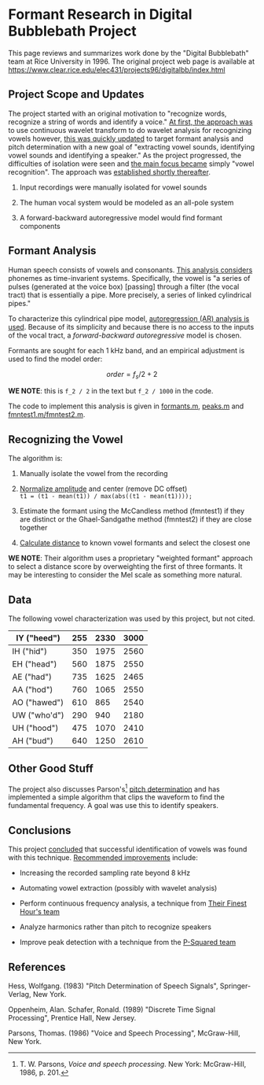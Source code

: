Formant Research in Digital Bubblebath Project
==============================================

This page reviews and summarizes work done by the "Digital Bubblebath" team at
Rice University in 1996. The original project web page is available at
https://www.clear.rice.edu/elec431/projects96/digitalbb/index.html

Project Scope and Updates
-------------------------

The project started with an original motivation to "recognize words, recognize a
string of words and identify a voice." [At first, the approach
was](<https://www.clear.rice.edu/elec431/projects96/digitalbb/original_proposal.html>)
to use continuous wavelet transform to do wavelet analysis for recognizing
vowels however, [this was quickly
updated](<https://www.clear.rice.edu/elec431/projects96/digitalbb/new_proposal.html>)
to target formant analysis and pitch determination with a new goal of
"extracting vowel sounds, identifying vowel sounds and identifying a speaker."
As the project progressed, the difficulties of isolation were seen and [the main
focus became](<https://www.clear.rice.edu/elec431/projects96/digitalbb/update1>)
simply "vowel recognition". The approach was [established shortly
thereafter](<https://www.clear.rice.edu/elec431/projects96/digitalbb/update2>).

1.  Input recordings were manually isolated for vowel sounds

2.  The human vocal system would be modeled as an all-pole system

3.  A forward-backward autoregressive model would find formant components

Formant Analysis
----------------

Human speech consists of vowels and consonants. [This analysis
considers](<https://www.clear.rice.edu/elec431/projects96/digitalbb/formants.html>)
phonemes as time-invarient systems. Specifically, the vowel is "a series of
pulses (generated at the voice box) [passing] through a filter (the vocal tract)
that is essentially a pipe. More precisely, a series of linked cylindrical
pipes."

To characterize this cylindrical pipe model, [autoregression (AR) analysis is
used](<https://www.clear.rice.edu/elec431/projects96/digitalbb/autoregression.html>).
Because of its simplicity and because there is no access to the inputs of the
vocal tract, a *forward-backward autoregressive* model is chosen.

Formants are sought for each 1 kHz band, and an empirical adjustment is used to
find the model order:

$$
order = f_s / 2 + 2
$$

**WE NOTE**: this is `f_2 / 2` in the text but `f_2 / 1000` in the code.

The code to implement this analysis is given in
[formants.m](<https://www.clear.rice.edu/elec431/projects96/digitalbb/formantscode.html>),
[peaks.m](<https://www.clear.rice.edu/elec431/projects96/digitalbb/peaks.html>)
and
[fmntest1.m/fmntest2.m](<https://www.clear.rice.edu/elec431/projects96/digitalbb/fmnts.html>).

Recognizing the Vowel
---------------------

The algorithm is:

1.  Manually isolate the vowel from the recording

2.  [Normalize
    amplitude](<https://www.clear.rice.edu/elec431/projects96/digitalbb/normalize.html>)
    and center (remove DC offset)  
    `t1 = (t1 - mean(t1)) / max(abs((t1 - mean(t1))));`

3.  Estimate the formant using the McCandless method (fmntest1) if they are
    distinct or the Ghael-Sandgathe method (fmntest2) if they are close together

4.  [Calculate
    distance](<https://www.clear.rice.edu/elec431/projects96/digitalbb/vowelrec.html>)
    to known vowel formants and select the closest one

**WE NOTE**: Their algorithm uses a proprietary "weighted formant" approach to
select a distance score by overweighting the first of three formants. It may be
interesting to consider the Mel scale as something more natural.

Data
----

The following vowel characterization was used by this project, but not cited.

| IY ("heed")  | 255 | 2330 | 3000 |
|--------------|-----|------|------|
| IH ("hid")   | 350 | 1975 | 2560 |
| EH ("head")  | 560 | 1875 | 2550 |
| AE ("had")   | 735 | 1625 | 2465 |
| AA ("hod")   | 760 | 1065 | 2550 |
| AO ("hawed") | 610 | 865  | 2540 |
| UW ("who'd") | 290 | 940  | 2180 |
| UH ("hood")  | 475 | 1070 | 2410 |
| AH ("bud")   | 640 | 1250 | 2610 |

Other Good Stuff
----------------

The project also discusses Parson's[^1] [pitch
determination](<https://www.clear.rice.edu/elec431/projects96/digitalbb/pitch.html>)
and has implemented a simple algorithm that clips the waveform to find the
fundamental frequency. A goal was use this to identify speakers.

[^1]: T. W. Parsons, *Voice and speech processing*. New York: McGraw-Hill, 1986,
p. 201.

Conclusions
-----------

This project
[concluded](<https://www.clear.rice.edu/elec431/projects96/digitalbb/conclusion.html>)
that successful identification of vowels was found with this technique.
[Recommended
improvements](<https://www.clear.rice.edu/elec431/projects96/digitalbb/pursue.html>)
include:

-   Increasing the recorded sampling rate beyond 8 kHz

-   Automating vowel extraction (possibly with wavelet analysis)

-   Perform continuous frequency analysis, a technique from [Their Finest Hour's
    team](<https://www.clear.rice.edu/elec431/projects96/finest/>)

-   Analyze harmonics rather than pitch to recognize speakers

-   Improve peak detection with a technique from the [P-Squared
    team](<https://www.clear.rice.edu/elec431/projects95/psquared/psquared.html>)

References
----------

Hess, Wolfgang. (1983) "Pitch Determination of Speech Signals", Springer-Verlag,
New York.

Oppenheim, Alan. Schafer, Ronald. (1989) "Discrete Time Signal Processing",
Prentice Hall, New Jersey.

Parsons, Thomas. (1986) "Voice and Speech Processing", McGraw-Hill, New York.
